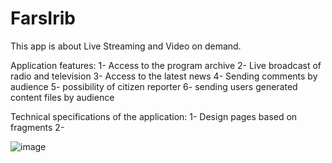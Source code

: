 # FarsIrib
This app is about Live Streaming and Video on demand.

Application features:
1- Access to the program archive
2- Live broadcast of radio and television
3- Access to the latest news
4- Sending comments by audience 
5- possibility of citizen reporter
6- sending users generated content files by audience

Technical specifications of the application:
1- Design pages based on fragments
2- 


![image](https://user-images.githubusercontent.com/8382017/207105940-9fcb63f7-2ed3-4641-89df-d7ba07e9a83f.png)

